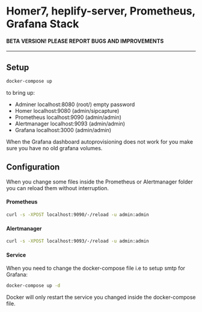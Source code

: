 # Homer7, heplify-server, Prometheus, Grafana Stack

#### BETA VERSION! PLEASE REPORT BUGS AND IMPROVEMENTS

--------

## Setup

```bash
docker-compose up
```

to bring up:  

* Adminer localhost:8080 (root/) empty password
* Homer localhost:9080 (admin/sipcapture) 
* Prometheus localhost:9090 (admin/admin)
* Alertmanager localhost:9093 (admin/admin)
* Grafana localhost:3000 (admin/admin)

When the Grafana dashboard autoprovisioning does not work for you make sure you have no old grafana volumes.

## Configuration

When you change some files inside the Prometheus or Alertmanager folder you can reload them without interruption.

#### Prometheus
```bash
curl -s -XPOST localhost:9090/-/reload -u admin:admin
```

#### Alertmanager
```bash
curl -s -XPOST localhost:9093/-/reload -u admin:admin
```

#### Service
When you need to change the docker-compose file i.e to setup smtp for Grafana:
```bash
docker-compose up -d
```
Docker will only restart the service you changed inside the docker-compose file. 
